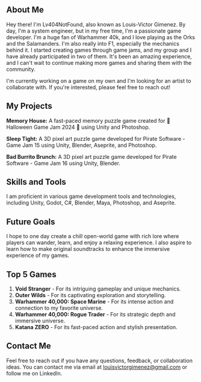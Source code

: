 
## About Me

Hey there! I'm Lv404NotFound, also known as Louis-Victor Gimenez. By day, I'm a system engineer, but in my free time, I'm a passionate game developer. I'm a huge fan of Warhammer 40k, and I love playing as the Orks and the Salamanders. I'm also really into F1, especially the mechanics behind it. I started creating games through game jams, and my group and I have already participated in two of them. It's been an amazing experience, and I can't wait to continue making more games and sharing them with the community.

I'm currently working on a game on my own and I'm looking for an artist to collaborate with. If you're interested, please feel free to reach out!

## My Projects

**Memory House:** A fast-paced memory puzzle game created for 🎃 Halloween Game Jam 2024 🎃 using Unity and Photoshop.

**Sleep Tight:** A 3D pixel art puzzle game developed for Pirate Software - Game Jam 15 using Unity, Blender, Aseprite, and Photoshop.

**Bad Burrito Brunch:** A 3D pixel art puzzle game developed for Pirate Software - Game Jam 16 using Unity, Blender.

## Skills and Tools

I am proficient in various game development tools and technologies, including Unity, Godot, C#, Blender, Maya, Photoshop, and Aseprite.

## Future Goals

I hope to one day create a chill open-world game with rich lore where players can wander, learn, and enjoy a relaxing experience. I also aspire to learn how to make original soundtracks to enhance the immersive experience of my games.

## Top 5 Games

1. **Void Stranger** - For its intriguing gameplay and unique mechanics.
2. **Outer Wilds** - For its captivating exploration and storytelling.
3. **Warhammer 40,000: Space Marine** - For its intense action and connection to my favorite universe.
4. **Warhammer 40,000: Rogue Trader** - For its strategic depth and immersive universe.
5. **Katana ZERO** - For its fast-paced action and stylish presentation.

## Contact Me

Feel free to reach out if you have any questions, feedback, or collaboration ideas. You can contact me via email at louisvictorgimenez@gmail.com or follow me on LinkedIn.
